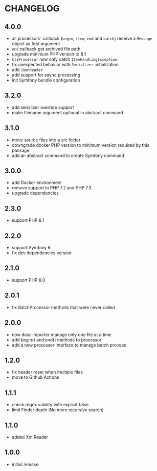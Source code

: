 CHANGELOG
=========

4.0.0
-----

* all processors' callback (`begin`, `ìtem`, `end` and `batch`) 
  receive a `Message` object as first argument
* `end` callback get archived file path
* upgrade minimum PHP version to 8.1
* `CliProcessor` now only catch `ItemHandlingException`
* fix unexpected behavior with `Serializer` initialization
* add `JsonReader`
* add support for async processing
* init Symfony bundle configuration

3.2.0
-----

* add serializer override support
* make filename argument optional in abstract command

3.1.0
-----

* move source files into a src folder
* downgrade docker PHP version to minimum version required by this package
* add an abstract command to create Symfony command

3.0.0
-----

* add Docker environment
* remove support to PHP 7.2 and PHP 7.3
* upgrade dependencies

2.3.0
-----

* support PHP 8.1

2.2.0
-----

* support Symfony 6
* fix dev dependencies version

2.1.0
-----

* support PHP 8.0

2.0.1
-----

* fix BatchProcessor methods that were never called

2.0.0
-----

* now data-importer manage only one file at a time
* add begin() and end() methods to processor
* add a new processor interface to manage batch process

1.2.0
-----

* fix header reset when multiple files
* move to Github Actions

1.1.1
-----

* check regex validity with explicit false
* limit Finder depth (No more recursive search)

1.1.0
-----

* added XmlReader

1.0.0
-----

* initial release
